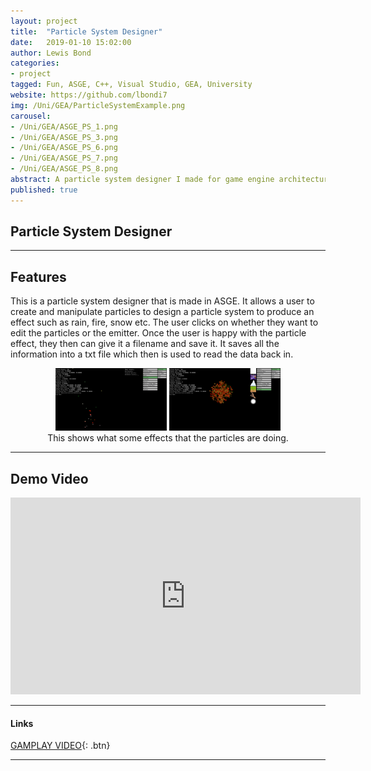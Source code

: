 ```yaml
---
layout: project
title:  "Particle System Designer"
date:   2019-01-10 15:02:00
author: Lewis Bond
categories: 
- project
tagged: Fun, ASGE, C++, Visual Studio, GEA, University
website: https://github.com/lbondi7
img: /Uni/GEA/ParticleSystemExample.png
carousel:
- /Uni/GEA/ASGE_PS_1.png
- /Uni/GEA/ASGE_PS_3.png
- /Uni/GEA/ASGE_PS_6.png
- /Uni/GEA/ASGE_PS_7.png
- /Uni/GEA/ASGE_PS_8.png
abstract: A particle system designer I made for game engine architecture
published: true
---
```


## Particle System Designer

---

## Features

This is a particle system designer that is made in ASGE. It allows a user to create and manipulate particles to design a particle system to produce an effect such as rain, fire, snow etc. The user clicks on whether they want to edit the particles or the emitter. Once the user is happy with the particle effect, they then can give it a filename and save it. It saves all the information into a txt file which then is used to read the data back in.

<center>
<figure class = "half">
    <a href="/assets/img/project/Uni/GEA/ASGE_PS_2.png"><img src="/assets/img/project/Uni/GEA/ASGE_PS_2.png" height="100"></a>
      <a href="/assets/img/project/Uni/GEA/ASGE_PS_5.png"><img src="/assets/img/project/Uni/GEA/ASGE_PS_5.png" height="100"></a>
    <figcaption>This shows what some effects that the particles are doing.</figcaption>
</figure>
</center>

---

## Demo Video

<p style="text-align: center">
<iframe width="560" height="315" src="https://www.youtube.com/embed/4_7P505BYMY" frameborder="0" allow="accelerometer; autoplay; encrypted-media; gyroscope; picture-in-picture" allowfullscreen></iframe>
</p>

---

#### Links

[GAMPLAY VIDEO](https://www.youtube.com/embed/4_7P505BYMY){: .btn}

---
